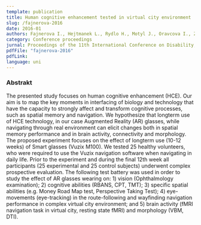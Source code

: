 ```yaml
---
template: publication
title: Human cognitive enhancement tested in virtual city environment
slug: /fajnerova-2016
date: 2016-01
authors: Fajnerova I., Hejtmanek L., Rydlo H., Motyl J., Oravcova I., Zitka T., Hranicka J., Horacek J., Zackova E. 
category: Conference proceedings
jurnal: Proceedings of the 11th International Conference on Disability, Virtual Reality and Associated Technologies (ICDVRAT 2016)
pdfFile: "fajnerova-2016"
pdfLink:
language: uni
---
```


### Abstrakt

The presented study focuses on human cognitive enhancement (HCE). Our aim is to map the key moments in interfacing of biology and technology that have the capacity to strongly affect and transform cognitive processes, such as spatial memory and navigation. We hypothesize that longterm use of HCE technology, in our case Augmented Reality (AR) glasses, while navigating through real environment can elicit changes both in spatial memory performance and in brain activity, connectivity and morphology. The proposed experiment focuses on the effect of longterm use (10-12 weeks) of Smart glasses (Vuzix M100). We tested 25 healthy volunteers, who were required to use the Vuzix navigation software when navigating in daily life. Prior to the experiment and during the final 12th week all participants (25 experimental and 25 control subjects) underwent complex prospective evaluation. The following test battery was used in order to study the effect of AR glasses wearing on: 1) vision (Ophthalmology examination); 2) cognitive abilities (RBANS, CPT, TMT); 3) specific spatial abilities (e.g. Money Road Map test, Perspective Taking Test); 4) eye-movements (eye-tracking) in the route-following and wayfinding navigation performance in complex virtual city environment; and 5) brain activity (fMRI navigation task in virtual city, resting state fMRI) and morphology (VBM, DTI).
